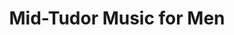 ---
layout: project
title: "Mid-Tudor Music for Men"
permalink: "/projects/2014/mid-tudor-music-for-men/"
projectyear: "2014"
categories: [project]
description: >
  Wanley blurb, "Music for Men's Voices from the Wanley Partbooks". August, 2014
lead:
performances:
  - title: 
    subtitle: 
    date: 
    time: 
    venue:
    address: 
    ticketsurl: 
    facebookurl: 
    posterimage:
    guests:
    - name:
      director:
---